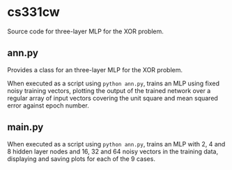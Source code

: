 # cs331cw
Source code for three-layer MLP for the XOR problem.

## ann.py

Provides a class for an three-layer MLP for the XOR problem.

When executed as a script using `python ann.py`, trains an MLP using fixed noisy training vectors, plotting the output of the trained network over a regular array of input vectors covering the unit square and mean squared error against epoch number.

## main.py

When executed as a script using `python ann.py`, trains an MLP with 2, 4 and 8 hidden layer nodes and 16, 32 and 64 noisy vectors in the training data, displaying and saving plots for each of the 9 cases.
